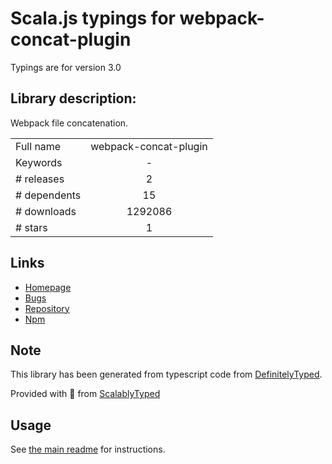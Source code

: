 
# Scala.js typings for webpack-concat-plugin

Typings are for version 3.0

## Library description:
Webpack file concatenation.

|                    |                 |
| ------------------ | :-------------: |
| Full name          | webpack-concat-plugin |
| Keywords           | - |
| # releases         | 2 |
| # dependents       | 15 |
| # downloads        | 1292086 |
| # stars            | 1 |

## Links
- [Homepage](https://github.com/hxlniada/webpack-concat-plugin)
- [Bugs](https://github.com/hxlniada/webpack-concat-plugin/issues)
- [Repository](https://github.com/hxlniada/webpack-concat-plugin)
- [Npm](https://www.npmjs.com/package/webpack-concat-plugin)
    


## Note
This library has been generated from typescript code from [DefinitelyTyped](https://definitelytyped.org).

Provided with :purple_heart: from [ScalablyTyped](https://github.com/oyvindberg/ScalablyTyped)

## Usage
See [the main readme](../../readme.md) for instructions.


